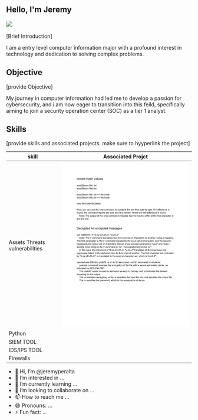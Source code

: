 ## Hello, I'm Jeremy

<a href="https://linkedin.com"><img src="https://img.shields.io/badge/-LinkedIn-232F3E?style=for-the-badge&logo=linkedin-aws&logoColor=white" />
</a>

[Brief Introduction]

I am a entry level computer information major with a profound interest in technology and dedication to solving complex problems.

## Objective
[provide Objective]

My journey in computer information had led me to develop a passion for cybersecurity, and i am now eager to transitiion into this feild, specifically aiming to join a security operation center (SOC)
as a tier 1 analyst.

## Skills
[provide skills and associated projects. make sure to hyyperlink the project]

|skill                                       |Associated Projct                  |
|--------------------------------------------|------------------------------------|
|Assets Threats vulnerabilities              | <img src="Creatinghashes.jpg" alt="Hash values">|
|Python                                      |                                           |
|SIEM TOOL
|IDS/IPS TOOL
|Firewalls




- 👋 Hi, I’m @jeremyperalta
- 👀 I’m interested in ...
- 🌱 I’m currently learning ...
- 💞️ I’m looking to collaborate on ...
- 📫 How to reach me ...
- 😄 Pronouns: ...
- ⚡ Fun fact: ...

<!---
jeremyperalta/jeremyperalta is a ✨ special ✨ repository because its `README.md` (this file) appears on your GitHub profile.
You can click the Preview link to take a look at your changes.
--->
